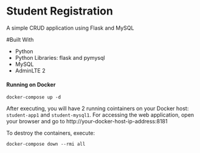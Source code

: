 # Student Registration
A simple CRUD application using Flask and MySQL

#Built With

* Python
* Python Libraries: flask and pymysql
* MySQL
* AdminLTE 2

#### Running on Docker

```
docker-compose up -d
```

After executing, you will have 2 running cointainers on your Docker host: `student-app1` and `student-mysql1`. For accessing the web application, open your browser and go to http://your-docker-host-ip-address:8181

To destroy the containers, execute:

```
docker-compose down --rmi all
```

